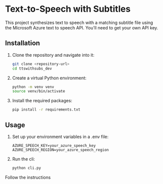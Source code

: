 # Text-to-Speech with Subtitles

This project synthesizes text to speech with a matching subtitle file using the Microsoft Azure text to speech API. You'll need to get your own API key. 

## Installation

1. Clone the repository and navigate into it:
    ```sh
    git clone <repository-url>
    cd ttswithsubs_dev
    ```

2. Create a virtual Python environment:
    ```sh
    python -m venv venv
    source venv/bin/activate
    ```

3. Install the required packages:
    ```sh
    pip install -r requirements.txt
    ```

## Usage

1. Set up your environment variables in a .env file:
    ```env
    AZURE_SPEECH_KEY=your_azure_speech_key
    AZURE_SPEECH_REGION=your_azure_speech_region
    ```

2. Run the cli:
    ```sh
    python cli.py
    ```

Follow the instructions